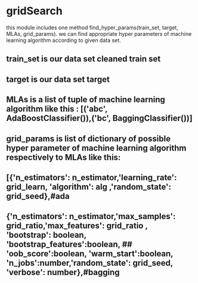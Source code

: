 # gridSearch

this module includes one method find_hyper_params(train_set, target, MLAs, grid_params). we can find appropriate hyper parameters of machine learning algorithm according to given data set.

## train_set is our data set cleaned train set<br>
## target is our data set target <br>
## MLAs is a list of tuple of machine learning algorithm like this :  [('abc', AdaBoostClassifier()),('bc', BaggingClassifier())] <br>
## grid_params is list of dictionary of possible hyper parameter of machine learning algorithm respectively to MLAs like this: <br>
## [{'n_estimators': n_estimator,'learning_rate': grid_learn, 'algorithm': alg ,'random_state': grid_seed},#ada <br>
## {'n_estimators': n_estimator,'max_samples': grid_ratio,'max_features': grid_ratio , 'bootstrap': boolean, 'bootstrap_features':boolean,  ## 'oob_score':boolean, 'warm_start':boolean, 'n_jobs':number,'random_state': grid_seed, 'verbose': number},#bagging
              
